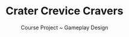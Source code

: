 ---
layout: projectDetail
projId: CCC
title: "Crater Crevice Cravers"
subtitle: "Course Project ~ Gameplay Design"
startDate: "2023-11-02"
endDate: "2023-12-17"
halted: true
featured: false
relevance: 40
categoryTags:
    - Game
techTags: 
    - Game Design
    - Playtesting
    - Rule Tweaking
summary: "Board game where you cover your own shapes to get points. The more symbols you cover simultaneously, the more points you get"
shortDescription: "This is a template with example data that shows how an example project should look. This short description could extend a paragraph or two, but not get too much into detail."
longDescription: "This is my very long description, it could go on, and on, and on,and on,and on,and on,and on,and on,and on,and on,and on,and on,and on,and on,and on,and on,and on,and on,and on,and on,and on,and on,and on,and on,and on,and on, but it wont. It can also include html tags like <strong>this one</strong>..."
teamSize: 4
images:
    - name: pieces.png
      alt: "Miniature"
      footnote: "note"
    - name: initGame.jpg
      alt: "Miniature"
      footnote: "note"
    - name: game1.jpg
      alt: "Miniature"
      footnote: "note"
    - name: game2.jpg
      alt: "Miniature"
      footnote: "note"
    - name: postGame.jpg
      alt: "Miniature"
      footnote: "note"
---